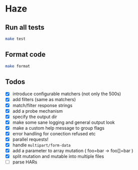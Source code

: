 # Haze

## Run all tests

```bash
make test
```

## Format code

```bash
make format
```

## Todos
- [x] introduce configurable matchers (not only the 500s)
- [x] add filters (same as matchers)
- [x] match/filter response strings
- [x] add a probe mechanism
- [x] specify the output dir
- [x] make some sane logging and general output look
- [x] make a custom help message to group flags 
- [x] error handling for conection refused etc
- [x] parallel requests!
- [x] handle `multipart/form-data`
- [x] add a parameter to array mutation ( foo=bar -> foo[]=bar )
- [x] split mutation and mutable into multiple files
- [ ] parse HARs
